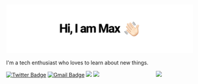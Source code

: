 ![Header image](https://github.com/MassimilianoSartore/MassimilianoSartore/blob/master/Assets/logo.png)

I'm a tech enthusiast who loves to learn about new things. 

<img align='right' src='https://media.giphy.com/media/bcKmIWkUMCjVm/giphy.gif' width='100"'>


[![Twitter Badge](https://img.shields.io/badge/Follow-SwayWasTaken-lightgrey?logo=twitter&style=minimal&link=https://twitter.com/swaywastaken)](https://twitter.com/swaywastaken)
[![Gmail Badge](https://img.shields.io/badge/-massimiliano.sartore@protonmail.com-d14836?style=flat-rounded&logo=Gmail&logoColor=white&link=mailto:massimiliano.sartore@protonmail.com)](mailto:massimiliano.sartore@protonmail.com)
![](https://github-readme-stats.vercel.app/api?username=MassimilianoSartore&show_icons=true&theme=dark)
![](https://github-readme-stats.vercel.app/api/top-langs/?username=MassimilianoSartore&layout=compact&theme=dark)

